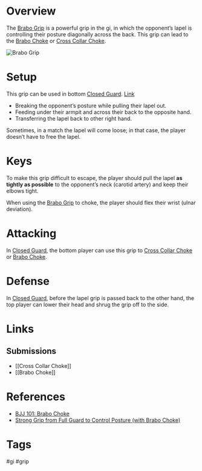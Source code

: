 # Overview
The <u>Brabo Grip</u> is a powerful grip in the gi, in which the opponent’s lapel is controlling their posture diagonally across the back. This grip can lead to the [Brabo Choke](obsidian://open?vault=Obsidian-BJJ-Notes&file=Submissions%2FBrabo%20Choke) or [Cross Collar Choke](obsidian://open?vault=Obsidian-BJJ-Notes&file=Submissions%2FCross%20Collar%20Choke).

![Brabo Grip](https://evolve-mma.com/wp-content/uploads/2022/03/barbo-choke-bjj-.jpg)
# Setup
This grip can be used in bottom [Closed Guard](obsidian://open?vault=Obsidian-BJJ-Notes&file=Guards%2FClosed%20Guard). [Link](https://www.youtube.com/watch?v=DXE-FfK1j0E&t=45s)
- Breaking the opponent’s posture while pulling their lapel out.
- Feeding under their armpit and across their back to the opposite hand.
- Transferring the lapel back to other right hand.

Sometimes, in a match the lapel will come loose; in that case, the player doesn’t have to free the lapel.
# Keys
To make this grip difficult to escape, the player should pull the lapel **as tightly as possible** to the opponent’s neck (carotid artery) and keep their elbows tight. 

When using the <u>Brabo Grip</u> to choke, the player should flex their wrist (ulnar deviation).
# Attacking
In [Closed Guard](obsidian://open?vault=Obsidian-BJJ-Notes&file=Guards%2FClosed%20Guard), the bottom player can use this grip to [Cross Collar Choke](obsidian://open?vault=Obsidian-BJJ-Notes&file=Submissions%2FCross%20Collar%20Choke) or [Brabo Choke](obsidian://open?vault=Obsidian-BJJ-Notes&file=Submissions%2FBrabo%20Choke).
# Defense
In [Closed Guard](obsidian://open?vault=Obsidian-BJJ-Notes&file=Guards%2FClosed%20Guard), before the lapel grip is passed back to the other hand, the top player can lower their head and shrug the grip off to the side. 
# Links
## Submissions
- [[Cross Collar Choke]]
- [[Brabo Choke]]
# References
- [BJJ 101: Brabo Choke](https://evolve-mma.com/blog/bjj-101-brabo-choke/)
- [Strong Grip from Full Guard to Control Posture (with Brabo Choke)](https://www.chewjitsu.net/2018/10/strong-grip-from-full-guard-to-control-posture-with-brabo-choke/ "Permanent Link: Strong Grip from Full Guard to Control Posture (with Brabo Choke)")
# Tags
#gi #grip 
